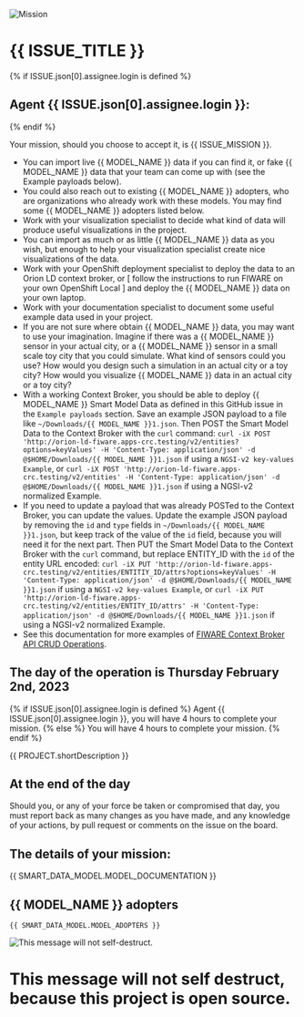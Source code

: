 
![Mission](https://computate.neocities.org/png/rh-impact-logo-black-text-white-background-long.png "Hackathon Task for {{ PROJECT.title }}")

# {{ ISSUE_TITLE }}

{% if ISSUE.json[0].assignee.login is defined %}
## Agent {{ ISSUE.json[0].assignee.login }}: 

{% endif %}

Your mission, should you choose to accept it, is {{ ISSUE_MISSION }}. 

- You can import live {{ MODEL_NAME }} data if you can find it, or fake {{ MODEL_NAME }} data that your team can come up with (see the Example payloads below). 
- You could also reach out to existing {{ MODEL_NAME }} adopters, who are organizations who already work with these models. You may find some {{ MODEL_NAME }} adopters listed below. 
- Work with your visualization specialist to decide what kind of data will produce useful visualizations in the project. 
- You can import as much or as little {{ MODEL_NAME }} data as you wish, but enough to help your visualization specialist create nice visualizations of the data. 
- Work with your OpenShift deployment specialist to deploy the data to an Orion LD context broker, or [ follow the instructions to run FIWARE on your own OpenShift Local ] and deploy the {{ MODEL_NAME }} data on your own laptop. 
- Work with your documentation specialist to document some useful example data used in your project. 
- If you are not sure where obtain {{ MODEL_NAME }} data, you may want to use your imagination. Imagine if there was a {{ MODEL_NAME }} sensor in your actual city, or a {{ MODEL_NAME }} sensor in a small scale toy city that you could simulate. What kind of sensors could you use? How would you design such a simulation in an actual city or a toy city? How would you visualize {{ MODEL_NAME }} data in an actual city or a toy city? 
- With a working Context Broker, you should be able to deploy {{ MODEL_NAME }} Smart Model Data as defined in this GitHub issue in the `Example payloads` section. Save an example JSON payload to a file like `~/Downloads/{{ MODEL_NAME }}1.json`. Then POST the Smart Model Data to the Context Broker with the `curl` command: `curl -iX POST 'http://orion-ld-fiware.apps-crc.testing/v2/entities?options=keyValues' -H 'Content-Type: application/json' -d @$HOME/Downloads/{{ MODEL_NAME }}1.json` if using a `NGSI-v2 key-values Example`, or `curl -iX POST 'http://orion-ld-fiware.apps-crc.testing/v2/entities' -H 'Content-Type: application/json' -d @$HOME/Downloads/{{ MODEL_NAME }}1.json` if using a NGSI-v2 normalized Example. 
- If you need to update a payload that was already POSTed to the Context Broker, you can update the values. Update the example JSON payload by removing the `id` and `type` fields in `~/Downloads/{{ MODEL_NAME }}1.json`, but keep track of the value of the `id` field, because you will need it for the next part. Then PUT the Smart Model Data to the Context Broker with the `curl` command, but replace ENTITY_ID with the `id` of the entity URL encoded: `curl -iX PUT 'http://orion-ld-fiware.apps-crc.testing/v2/entities/ENTITIY_ID/attrs?options=keyValues' -H 'Content-Type: application/json' -d @$HOME/Downloads/{{ MODEL_NAME }}1.json` if using a `NGSI-v2 key-values Example`, or `curl -iX PUT 'http://orion-ld-fiware.apps-crc.testing/v2/entities/ENTITY_ID/attrs' -H 'Content-Type: application/json' -d @$HOME/Downloads/{{ MODEL_NAME }}1.json` if using a NGSI-v2 normalized Example. 
- See this documentation for more examples of [FIWARE Context Broker API CRUD Operations](https://github.com/FIWARE/tutorials.CRUD-Operations). 

## The day of the operation is Thursday February 2nd, 2023

{% if ISSUE.json[0].assignee.login is defined %}
Agent {{ ISSUE.json[0].assignee.login }}, you will have 4 hours to complete your mission. 
{% else %}
You will have 4 hours to complete your mission. 
{% endif %}

{{ PROJECT.shortDescription }}

## At the end of the day

Should you, or any of your force be taken or compromised that day, you must report back as many changes as you have made, and any knowledge of your actions, by pull request or comments on the issue on the board. 

## The details of your mission: 

{{ SMART_DATA_MODEL.MODEL_DOCUMENTATION }}

## {{ MODEL_NAME }} adopters

```
{{ SMART_DATA_MODEL.MODEL_ADOPTERS }}
```

![This message will not self-destruct. ](https://computate.neocities.org/png/mission-impossible-message.png "This message will not self-destruct. ")

# This message will not self destruct, because this project is open source. 
